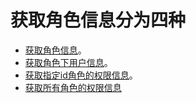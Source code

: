 # 获取角色信息分为四种

- [获取角色信息](./get_Info_of_role.md)。
- [获取角色下用户信息](./get_userInfo_of_role.md)。
- [获取指定id角色的权限信息](./get_actionsInfo_of_role.md)。
- [获取所有角色的权限信息](./get_actionsInfo_of_allRoles.md)
